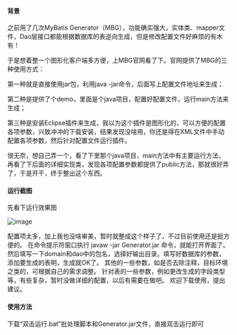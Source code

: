 #### 背景
之前用了几次MyBatis Generator（MBG），功能确实强大，实体类、mapper文件，Dao层接口都能根据数据库的表逆向生成，但是修改配置文件好麻烦的有木有！

于是想着整一个图形化客户端多方便，上MBG官网看了下。官网提供了MBG的三种使用方式：

第一种就是直接使用jar包，利用java -jar命令，后面写上配置文件地址来生成；

第二种是提供了个demo，里面是个java项目，配置好配置文件，运行main方法来生成；

第三种是安装Eclipse插件来生成，我以为这个插件是图形化的，可以方便的配置各项参数，兴致冲冲的下载安装，结果发现没啥用，你还是得在XML文件中手动配置各项参数，然后针对配置文件运行插件。

很无奈，想自己弄一个，看了下里那个java项目，main方法中有主要运行方法，再看了下后面的详细实现类，发现各项配置参数都提供了public方法，那就很好弄了，于是开干，终于整出这个东西。

#### 运行截图
先看下运行效果图

![image](https://img2018.cnblogs.com/blog/1167340/201907/1167340-20190721180246250-998348553.jpg)

 配置项太多，加上我也没啥审美，暂时就整成这个样子了，不过目前使用还是挺方便的。
在命令提示符窗口执行 javaw -jar Generator.jar 命令，就能打开界面了。
然后填写一下domain和dao中的包名，选择好输出目录。填写好数据库的参数，添加要生成的表明，生成就OK了。
其他的一些参数，如是否去除注释，目标环境之类的，可根据自己的需求调整。
针对表的一些参数，例如更改生成的字段类型等，有些复杂，暂时没做详细的配置，以后有需要在做吧。
欢迎下载使用，提出建议。

#### 使用方法
下载“双击运行.bat”批处理脚本和Generator.jar文件，直接双击运行即可